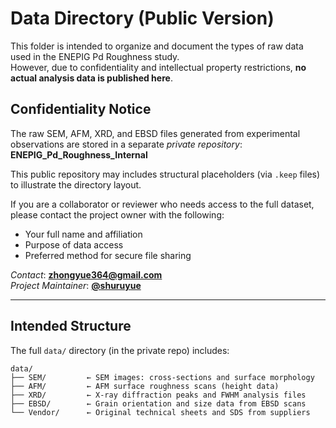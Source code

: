# Data Directory (Public Version)

This folder is intended to organize and document the types of raw data used in the ENEPIG Pd Roughness study.  
However, due to confidentiality and intellectual property restrictions, **no actual analysis data is published here**.

## Confidentiality Notice

The raw SEM, AFM, XRD, and EBSD files generated from experimental observations are stored in a separate _private repository_:  
**ENEPIG_Pd_Roughness_Internal**

This public repository may includes structural placeholders (via `.keep` files) to illustrate the directory layout.

If you are a collaborator or reviewer who needs access to the full dataset, please contact the project owner with the following:

- Your full name and affiliation  
- Purpose of data access  
- Preferred method for secure file sharing

_Contact_: **zhongyue364@gmail.com**  
_Project Maintainer_: **[@shuruyue](https://github.com/shuruyue)**

---

## Intended Structure

The full `data/` directory (in the private repo) includes:

```plaintext
data/
├── SEM/         ← SEM images: cross-sections and surface morphology
├── AFM/         ← AFM surface roughness scans (height data)
├── XRD/         ← X-ray diffraction peaks and FWHM analysis files
├── EBSD/        ← Grain orientation and size data from EBSD scans
└── Vendor/      ← Original technical sheets and SDS from suppliers
